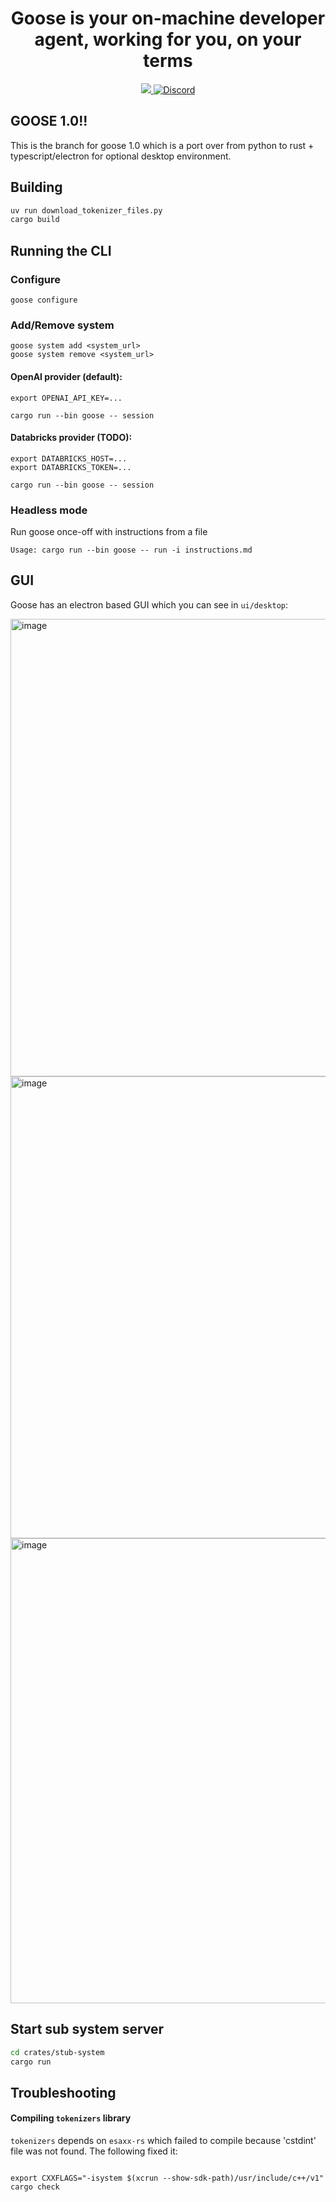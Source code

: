 <h1 align="center">
Goose is your on-machine developer agent, working for you, on your terms
</h1>

<p align="center">
  <a href="https://opensource.org/licenses/Apache-2.0">
    <img src="https://img.shields.io/badge/License-Apache_2.0-blue.svg">
  </a>
  <a href="https://discord.gg/7GaTvbDwga">
    <img src="https://img.shields.io/discord/1287729918100246654?logo=discord&logoColor=white&label=Join+Us&color=blueviolet" alt="Discord">
  </a>
</p>

## GOOSE 1.0!!

This is the branch for goose 1.0 which is a port over from python to rust + typescript/electron for optional desktop environment.

## Building

```sh
uv run download_tokenizer_files.py
cargo build
```

## Running the CLI

### Configure
```
goose configure
```

### Add/Remove system

```
goose system add <system_url>
goose system remove <system_url>
```

#### OpenAI provider (default):

```
export OPENAI_API_KEY=...

cargo run --bin goose -- session
```

#### Databricks provider (TODO):

```
export DATABRICKS_HOST=...
export DATABRICKS_TOKEN=...

cargo run --bin goose -- session
```

### Headless mode

Run goose once-off with instructions from a file

```
Usage: cargo run --bin goose -- run -i instructions.md
```

## GUI

Goose has an electron based GUI which you can see in `ui/desktop`: 

<img width="732" alt="image" src="https://github.com/user-attachments/assets/17499ae5-7812-46f0-8aae-e4d3d9583c34">
<img width="739" alt="image" src="https://github.com/user-attachments/assets/13ff2304-8468-47e0-9de8-89d23a62ec26">
<img width="744" alt="image" src="https://github.com/user-attachments/assets/3a825455-6cd1-406b-a459-e2c73dba024b">



## Start sub system server
```sh
cd crates/stub-system
cargo run
```
## Troubleshooting

#### Compiling `tokenizers` library

`tokenizers` depends on `esaxx-rs` which failed to compile because 'cstdint' file
was not found. The following fixed it:

```

export CXXFLAGS="-isystem $(xcrun --show-sdk-path)/usr/include/c++/v1"
cargo check
```

